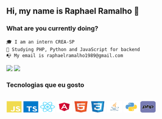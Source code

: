 ## Hi, my name is Raphael Ramalho 👋

### What are you currently doing?

    🎓 I am an intern CREA-SP
    🐘 Studying PHP, Python and JavaScript for backend
    📭 My email is raphaelramalho1989@gmail.com


<div>
    <img height="180em" src="https://github-readme-stats.vercel.app/api?username=DevRaphael7&show_icons=true&theme=dracula&include_all_commits=true&count_private=true"/>
    <img height="180em" src="https://github-readme-stats.vercel.app/api/top-langs/?username=DevRaphael7&layout=compact&langs_count=7&theme=onedark"/>
</div>

### Tecnologias que eu gosto

<div style="display: inline_block"><br>
  <img align="center" alt="Rafa-Js" height="30" width="40" src="https://raw.githubusercontent.com/devicons/devicon/master/icons/javascript/javascript-plain.svg">
  <img align="center" alt="Rafa-Ts" height="30" width="40" src="https://raw.githubusercontent.com/devicons/devicon/master/icons/typescript/typescript-plain.svg">
  <img align="center" alt="Rafa-React" height="30" width="40" src="https://raw.githubusercontent.com/devicons/devicon/master/icons/react/react-original.svg">
  <img align="center" alt="Rafa-CSS" height="30" width="40" src="https://raw.githubusercontent.com/edent/SuperTinyIcons/master/images/svg/angular.svg">
  <img align="center" alt="Rafa-HTML" height="30" width="40" src="https://raw.githubusercontent.com/devicons/devicon/master/icons/html5/html5-original.svg">
  <img align="center" alt="Rafa-CSS" height="30" width="40" src="https://raw.githubusercontent.com/devicons/devicon/master/icons/css3/css3-original.svg">
  <img align="center" alt="Rafa-CSS" height="30" width="40" src="https://raw.githubusercontent.com/edent/SuperTinyIcons/master/images/svg/java.svg">
  <img align="center" alt="Rafa-CSS" height="30" width="40" src="https://raw.githubusercontent.com/edent/SuperTinyIcons/master/images/svg/python.svg">
  <img align="center" alt="Rafa-CSS" height="30" width="40" src="https://raw.githubusercontent.com/edent/SuperTinyIcons/master/images/svg/php.svg">
</div>